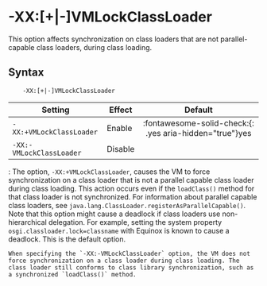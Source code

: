 <!--
* Copyright (c) 2017, 2023 IBM Corp. and others
*
* This program and the accompanying materials are made
* available under the terms of the Eclipse Public License 2.0
* which accompanies this distribution and is available at
* https://www.eclipse.org/legal/epl-2.0/ or the Apache
* License, Version 2.0 which accompanies this distribution and
* is available at https://www.apache.org/licenses/LICENSE-2.0.
*
* This Source Code may also be made available under the
* following Secondary Licenses when the conditions for such
* availability set forth in the Eclipse Public License, v. 2.0
* are satisfied: GNU General Public License, version 2 with
* the GNU Classpath Exception [1] and GNU General Public
* License, version 2 with the OpenJDK Assembly Exception [2].
*
* [1] https://www.gnu.org/software/classpath/license.html
* [2] https://openjdk.org/legal/assembly-exception.html
*
* SPDX-License-Identifier: EPL-2.0 OR Apache-2.0 OR GPL-2.0 WITH
* Classpath-exception-2.0 OR LicenseRef-GPL-2.0 WITH Assembly-exception
-->

# -XX:\[+|-\]VMLockClassLoader

This option affects synchronization on class loaders that are not parallel-capable class loaders, during class loading.

## Syntax

        -XX:[+|-]VMLockClassLoader

| Setting                  | Effect  | Default                                                                            |
|--------------------------|---------|:----------------------------------------------------------------------------------:|
| `-XX:+VMLockClassLoader` | Enable  | :fontawesome-solid-check:{: .yes aria-hidden="true"}<span class="sr-only">yes</span> |
| `-XX:-VMLockClassLoader` | Disable |                                                                                    |

:   The option, `-XX:+VMLockClassLoader`, causes the VM to force synchronization on a class loader that is not a parallel capable class loader during class loading. This action occurs even if the `loadClass()` method for that class loader is not synchronized. For information about parallel capable class loaders, see `java.lang.ClassLoader.registerAsParallelCapable()`. Note that this option might cause a deadlock if class loaders use non-hierarchical delegation. For example, setting the system property `osgi.classloader.lock=classname` with Equinox is known to cause a deadlock. This is the default option.

    When specifying the `-XX:-VMLockClassLoader` option, the VM does not force synchronization on a class loader during class loading. The class loader still conforms to class library synchronization, such as a synchronized `loadClass()` method.



<!-- ==== END OF TOPIC ==== xxvmlockclassloader.md ==== -->
